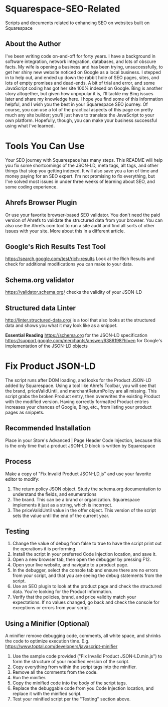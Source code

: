 # Squarespace-SEO-Related
Scripts and documents related to enhancing SEO on websites built on Squarespace
## About the Author
I've been writing code on-and-off for forty years. I have a background in software integration, network integration, databases, and lots of obscure facts. My wife is opening a business and has been trying, unsuccessfully, to get her shiny new website noticed on Google as a local business. I stepped in to help out, and ended up down the rabbit hole of SEO pages, sites, and lots of empty promises and dead-ends. A bit of trial and error, and some JavaScript coding has got her site 100% indexed on Google. Bing is another story altogether, but given how unpopular it is, I'll tackle my Bing issues later and share my knowledge here. I hope you find some of this information helpful, and I wish you the best in your Squarespace SEO journey. Of course, you can use a lot of the practical aspects of this page on pretty much any site builder; you'll just have to translate the JavaScript to your own platform. Hopefully, though, you can make your business successful using what I've learned.

# Tools You Can Use
Your SEO journey with Squarespace has many steps. This README will help you fix some shortcomings of the JSON-LD, meta tags, alt tags, and other things that stop you getting indexed. It will also save you a ton of time and money paying for an SEO expert. I'm not promising to fix everything, but I've solved most issues in under three weeks of learning about SEO, and some coding experience.
## Ahrefs Browser Plugin
Or use your favorite browser-based SEO validator. You don't need the paid version of Ahrefs to validate the structured data from your browser. You can also use the Ahrefs.com tool to run a site audit and find all sorts of other issues with your site. More about this in a different article.
## Google's Rich Results Test Tool 
https://search.google.com/test/rich-results Look at the Rich Results and check for additional modifications you can make to your data.
## Schema.org validator
https://validator.schema.org/ checks the validity of your JSON-LD
## Structured data Linter 
http://linter.structured-data.org/ is a tool that also looks at the structured data and shows you what it may look like as a snippet.

**Essential Reading**
https://schema.org for the JSON-LD specification
https://support.google.com/merchants/answer/6386198?hl=en for Google's implementation of the JSON-LD objects

# Fix Product JSON-LD
The script runs after DOM loading, and looks for the Product JSON-LD added by Squarespace. Using a tool like Ahrefs Toolbar, you will see that the brand, priceValidUntil, and merchantReturnPolicy are all missing. This script grabs the broken Product entry, then overwrites the existing Product with the modified version. Having correctly formatted Product entries increases your chances of Google, Bing, etc., from listing your product pages as snippets.

## Recommended Installation
Place in your Store's Advanced | Page Header Code Injection, because this is the only time that a product JSON-LD block is written by Squarespace

## Process
Make a copy of "Fix Invalid Product JSON-LD.js" and use your favorite editor to modify:
1) The return policy JSON object. Study the schema.org documentation to understand the fields, and enumerations
2) The brand. This can be a brand or organization. Squarespace implements it just as a string, which is incorrect.
3) The priceValidUntil value in the offer object. This version of the script sets the value until the end of the current year.

## Testing
1) Change the value of debug from false to true to have the script print out the operations it is performing.
2) Install the script in your preferred Code Injection location, and save it.
3) Open a new browser tab, then open the debugger by pressing F12.
4) Open your live website, and navigate to a product page.
5) In the debugger, select the console tab and ensure there are no errors from your script, and that you are seeing the debug statements from the script.
6) Use an SEO plugin to look at the product page and check the structured data. You're looking for the Product information. 
7) Verify that the policies, brand, and price validity match your expectations. If no values changed, go back and check the console for exceptions or errors from your script.

## Using a Minifier (Optional)
A minifier remove debugging code, comments, all white space, and shrinks the code to optimize execution time. E.g. https://www.toptal.com/developers/javascript-minifier

1) Use the sample code provided ("Fix Invalid Product JSON-LD.min.js") to form the structure of your modified version of the script.
2) Copy everything from within the script tags into the minifier.
3) Remove all the comments from the code.
4) Run the minifier.
5) Copy the minified code into the body of the script tags.
6) Replace the debuggable code from you Code Injection location, and replace it with the minified script.
7) Test your minified script per the "Testing" section above.




  

